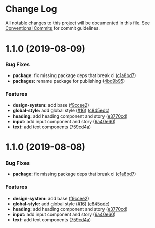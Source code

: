 # Change Log

All notable changes to this project will be documented in this file.
See [Conventional Commits](https://conventionalcommits.org) for commit guidelines.

# 1.1.0 (2019-08-09)


### Bug Fixes

* **package:** fix missing package deps that break ci ([c1a8bd7](https://github.com/SocialGouv/emjpm-design-system/commit/c1a8bd7))
* **packages:** rename package for publishing ([4bd9b95](https://github.com/SocialGouv/emjpm-design-system/commit/4bd9b95))


### Features

* **design-system:** add base ([f9ccee2](https://github.com/SocialGouv/emjpm-design-system/commit/f9ccee2))
* **global-style:** add global style ([#16](https://github.com/SocialGouv/emjpm-design-system/issues/16)) ([c845edc](https://github.com/SocialGouv/emjpm-design-system/commit/c845edc))
* **heading:** add heading component and story ([e3770cd](https://github.com/SocialGouv/emjpm-design-system/commit/e3770cd))
* **input:** add input component and story ([6a40e60](https://github.com/SocialGouv/emjpm-design-system/commit/6a40e60))
* **text:** add text components ([759cd4a](https://github.com/SocialGouv/emjpm-design-system/commit/759cd4a))





# 1.1.0 (2019-08-08)


### Bug Fixes

* **package:** fix missing package deps that break ci ([c1a8bd7](https://github.com/SocialGouv/emjpm-design-system/commit/c1a8bd7))


### Features

* **design-system:** add base ([f9ccee2](https://github.com/SocialGouv/emjpm-design-system/commit/f9ccee2))
* **global-style:** add global style ([#16](https://github.com/SocialGouv/emjpm-design-system/issues/16)) ([c845edc](https://github.com/SocialGouv/emjpm-design-system/commit/c845edc))
* **heading:** add heading component and story ([e3770cd](https://github.com/SocialGouv/emjpm-design-system/commit/e3770cd))
* **input:** add input component and story ([6a40e60](https://github.com/SocialGouv/emjpm-design-system/commit/6a40e60))
* **text:** add text components ([759cd4a](https://github.com/SocialGouv/emjpm-design-system/commit/759cd4a))
